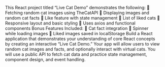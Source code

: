 This React project titled “Live Cat Demo” demonstrates the following:
 Fetching random cat images using TheCatAPI
 Displaying images and random cat facts
 Like feature with state management
 List of liked cats
 Responsive layout and basic styling
 Uses axios and functional components
Bonus Features Included:
 Cat fact integration
 Spinner while loading images
 Liked images saved in localStorage
Build a React application that demonstrates your understanding of core React concepts by
creating an interactive “Live Cat Demo.” Your app will allow users to view random cat
images and facts, and optionally interact with virtual cats. You will use a public API to fetch
cat data and practice state management, component design, and event handling.
